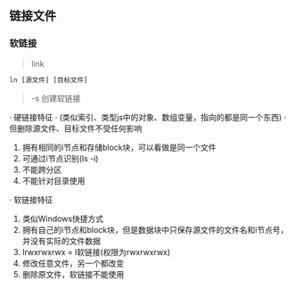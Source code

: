 ## 链接文件

### 软链接
> link
```cmd
ln [源文件] [目标文件]
```
> -s 创建软链接

· 硬链接特征
· (类似索引、类型js中的对象、数组变量，指向的都是同一个东西)
· 但删除源文件、目标文件不受任何影响
1. 拥有相同的i节点和存储block块，可以看做是同一个文件
2. 可通过i节点识别(ls -i)
3. 不能跨分区
4. 不能针对目录使用


· 软链接特征
1. 类似Windows快捷方式
2. 拥有自己的i节点和block块，但是数据块中只保存源文件的文件名和i节点号，并没有实际的文件数据
3. lrwxrwxrwx = l软链接(权限为rwxrwxrwx)
4. 修改任意文件，另一个都改变
5. 删除原文件，软链接不能使用




